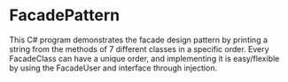 # FacadePattern
This C# program demonstrates the facade design pattern by printing a string from the methods of 7 different classes in a specific order. Every FacadeClass can have a unique
order, and implementing it is easy/flexible by using the FacadeUser and interface through injection.
